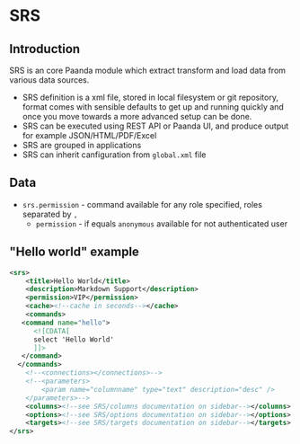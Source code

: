 # SRS

## Introduction

SRS is an core Paanda module  which extract transform and load data from various data sources.

- SRS definition is a xml file, stored in local filesystem or git repository,  format comes with sensible defaults to get up and running quickly and once you move towards a more advanced setup can be done.
- SRS can be executed using REST API or  Paanda UI,   and produce output for example JSON/HTML/PDF/Excel 
- SRS are grouped in applications
- SRS can inherit canfiguration from `global.xml` file


## Data

- `srs.permission` - command available for any role specified, roles separated by `,` 
  - `permission` - if equals `anonymous` available for not authenticated user
  


## "Hello world" example
 
 
``` xml
<srs>
    <title>Hello World</title>
    <description>Markdown Support</description>
    <permission>VIP</permission>
    <cache><!--cache in seconds--></cache>
    <commands>
   <command name="hello">
      <![CDATA[
      select 'Hello World'
      ]]>
   </command>
  </commands>  
    <!--<connections></connections>-->
    <!--<parameters>
        <param name="columnname" type="text" description="desc" />
    </parameters>-->
    <columns><!--see SRS/columns documentation on sidebar--></columns>
    <options><!--see SRS/options documentation on sidebar--></options>
    <targets><!--see SRS/targets documentation on sidebar--></targets>
</srs>

```

